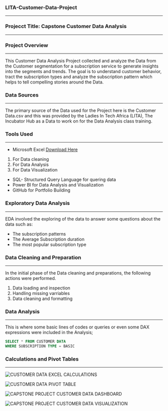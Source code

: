 ### LITA-Customer-Data-Project
---

### Projecct Title: Capstone Customer Data Analysis
---
### Project Overview
---
This Customer Data Analysis Project collected and analyze the Data from the Customer segmentation for a subscription service to generate insights into the segments and trends. The goal is to understand customer behavior, tract the subscription types and analyze the subscription pattern which helps to tell compelling stories around the Data.

### Data Sources
---
The primary source of the Data used for the Project here is the Customer Data.csv and this was provided by the Ladies In Tech Africa (LITA), The Incubator Hub as a Data to work on for the Data Analysis class training.

### Tools Used
---
- Microsoft Excel [Download Here](https://www.microsoft.com)
1. For Data cleaning
2. For Data Analysis
3. For Data Visualization
   
- SQL- Structured Query Language for quering data
- Power BI for Data Analysis and Visualization
- GitHub for Portfolio Building

### Exploratory Data Analysis
---
EDA involved the exploring of the data to answer some questions about the data such as:
- The subscription patterns
- The Average Subscription duration
- The most popular subscription type

 ### Data Cleaning and Preparation
  ---
  In the initial phase of the Data cleaning and preparations, the following actions were performed.
  1. Data loading and inspection
  2. Handling missing varriables
  3. Data cleaning and formatting

### Data Analysis
---
This is where some basic lines of codes or queries or even some DAX expressions were included in the Analysis;

```SQL
SELECT * FROM CUSTOMER DATA
WHERE SUBSCRIPTION TYPE = BASIC
```

### Calculations and Pivot Tables
---

![CUSTOMER DATA EXCEL CALCULATIONS](https://github.com/user-attachments/assets/ebc7f304-240f-4d68-b8a1-e21f536cfe72)


![CUSTOMER DATA PIVOT TABLE](https://github.com/user-attachments/assets/d519cb54-f53b-4f61-b671-4c170141581a)


![CAPSTONE PROJECT CUSTOMER DATA DASHBOARD](https://github.com/user-attachments/assets/99063e49-4269-4f8d-a25f-1818033c075a)


![CAPSTONE PROJECT CUSTOMER DATA VISUALIZATION](https://github.com/user-attachments/assets/7d5133a1-7a59-476a-8742-f579f5f4a728)
